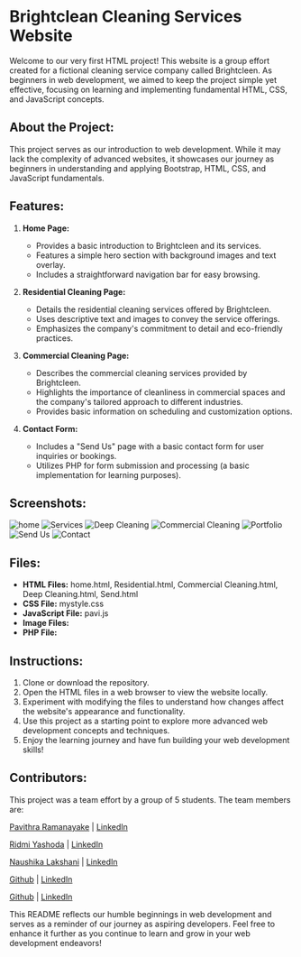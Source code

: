 # Brightclean Cleaning Services Website

Welcome to our very first HTML project! This website is a group effort created for a fictional cleaning service company called Brightcleen. As beginners in web development, we aimed to keep the project simple yet effective, focusing on learning and implementing fundamental HTML, CSS, and JavaScript concepts.

## About the Project:

This project serves as our introduction to web development. While it may lack the complexity of advanced websites, it showcases our journey as beginners in understanding and applying Bootstrap, HTML, CSS, and JavaScript fundamentals.

## Features:

1. **Home Page:** 
   - Provides a basic introduction to Brightcleen and its services.
   - Features a simple hero section with background images and text overlay.
   - Includes a straightforward navigation bar for easy browsing.

2. **Residential Cleaning Page:**
   - Details the residential cleaning services offered by Brightcleen.
   - Uses descriptive text and images to convey the service offerings.
   - Emphasizes the company's commitment to detail and eco-friendly practices.

3. **Commercial Cleaning Page:**
   - Describes the commercial cleaning services provided by Brightcleen.
   - Highlights the importance of cleanliness in commercial spaces and the company's tailored approach to different industries.
   - Provides basic information on scheduling and customization options.

4. **Contact Form:**
   - Includes a "Send Us" page with a basic contact form for user inquiries or bookings.
   - Utilizes PHP for form submission and processing (a basic implementation for learning purposes).

## Screenshots:
![home](https://github.com/Pavith00/cleaning_servicee_website/assets/113990110/90885944-d80f-49c7-8678-ffb3f08cadcb)
![Services](https://github.com/Pavith00/cleaning_servicee_website/assets/113990110/984067ac-207e-4551-8e27-4b059612b919)
![Deep Cleaning](https://github.com/Pavith00/cleaning_servicee_website/assets/113990110/32834001-cc5c-442c-b2e7-bb2f141f120e)
![Commercial Cleaning](https://github.com/Pavith00/cleaning_servicee_website/assets/113990110/aaad9dd3-b2a9-4a60-85c9-ab62d458c4c3)
![Portfolio](https://github.com/Pavith00/cleaning_servicee_website/assets/113990110/49b639b2-064b-4106-8dcf-611611a1b10d)
![Send Us](https://github.com/Pavith00/cleaning_servicee_website/assets/113990110/2fa26378-c127-48f4-9be7-15df7007406f)
![Contact](https://github.com/Pavith00/cleaning_servicee_website/assets/113990110/0f0fc825-3b41-4243-a63a-6b0129ae6f88)

## Files:

- **HTML Files:** home.html, Residential.html, Commercial Cleaning.html, Deep Cleaning.html, Send.html
- **CSS File:** mystyle.css
- **JavaScript File:** pavi.js
- **Image Files:** 
- **PHP File:** 

## Instructions:

1. Clone or download the repository.
2. Open the HTML files in a web browser to view the website locally.
3. Experiment with modifying the files to understand how changes affect the website's appearance and functionality.
4. Use this project as a starting point to explore more advanced web development concepts and techniques.
5. Enjoy the learning journey and have fun building your web development skills!

## Contributors:
This project was a team effort by a group of 5 students. The team members are:

[Pavithra Ramanayake](https://github.com/Pavith00) | [LinkedIn](https://www.linkedin.com/in/pavithra-ramanayake-52918a251/) 

[Ridmi Yashoda](https://github.com/Riyash99) | [LinkedIn](https://www.linkedin.com/in/ridmiyashodha/)

[Naushika Lakshani](https://github.com/Naushi98) | [LinkedIn](https://www.linkedin.com/in/naushikalakshani/)

[Github]() | [LinkedIn]()

[Github]() | [LinkedIn]()


This README reflects our humble beginnings in web development and serves as a reminder of our journey as aspiring developers. Feel free to enhance it further as you continue to learn and grow in your web development endeavors!
